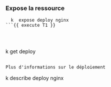 ### Expose la ressource 
```
  k  expose deploy nginx
```{{ execute T1 }}


 
```
  k get deploy
```{{ execute T1 }}

Plus d'informations sur le déploiement
```
  k describe deploy  nginx 
```{{ execute T1 }}

